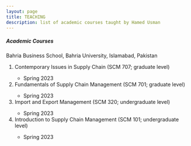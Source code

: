 ```yaml
---
layout: page
title: TEACHING
description: list of academic courses taught by Hamed Usman
---
```

<h5>Academic Courses</h5>
Bahria Business School, Bahria University, Islamabad, Pakistan
<ol>
<li>Contemporary Issues in Supply Chain (SCM 707; graduate level)</li>
    <ul style="list-style-type:circle;"><li>Spring 2023</li></ul>
<li>Fundamentals of Supply Chain Management (SCM 701; graduate level)</li>
    <ul style="list-style-type:circle;"><li>Spring 2023</li></ul>
<li>Import and Export Management (SCM 320; undergraduate level)</li>
    <ul style="list-style-type:circle;"><li>Spring 2023</li></ul>
<li>Introduction to Supply Chain Management (SCM 101; undergraduate level)</li>
    <ul style="list-style-type:circle;"><li>Spring 2023</li></ul>
</ol>
